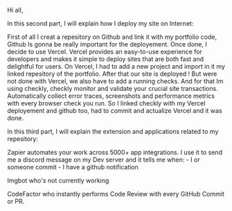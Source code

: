 Hi all,

In this second part, I will explain how I deploy my site on Internet:

First of all I creat a repesitory on Github and link it with my portfolio code, Github Is gonna be really important for the deployement.
Once done, I decide to use Vercel. Vercel provides an easy-to-use experience for developers and makes it simple to deploy sites that are both fast and delightful for users.
On Vercel, I had to add a new project and import in it my linked repesitory of the portfolio. After that our site is deployed !
But were not done with Vercel, we also have to add a running checks.
And for that Im using checkly, checkly monitor and validate your crucial site transactions. Automatically collect error traces, screenshots and performance metrics with every browser check you run.
So I linked checkly with my Vercel deployement and github too, had to commit and actualize Vercel and it was done.

In this third part, I will explain the extension and applications related to my repesitory:

Zapier automates your work across 5000+ app integrations. I use it to send me a discord message on my Dev server and it tells me when: - I or someone commit - I have a github notification

Imgbot who's not currently working

CodeFactor who instantly performs Code Review with every GitHub Commit or PR.
